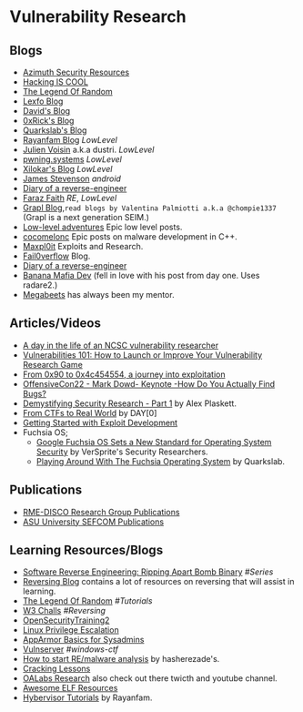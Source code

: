 # Vulnerability Research

## Blogs
  
- [Azimuth Security Resources](https://www.azimuthsecurity.com/resources)
- [Hacking IS COOL](https://hackingiscool.pl/)
- [The Legend Of Random](https://legend.octopuslabs.io/index.html)
- [Lexfo Blog](https://blog.lexfo.fr/)
- [David's Blog](https://blog.dbouman.nl/)
- [0xRick's Blog](https://0xrick.github.io/)
- [Quarkslab's Blog](https://blog.quarkslab.com/index.html)
- [Rayanfam Blog](https://rayanfam.com/) *LowLevel*
- [Julien Voisin](https://dustri.org/) a.k.a dustri. *LowLevel*
- [pwning.systems](https://pwning.systems/) *LowLevel*
- [Xilokar's Blog](https://blog.xilokar.info/) *LowLevel*
- [James Stevenson](https://www.jamesstevenson.me/) *android*
- [Diary of a reverse-engineer](https://doar-e.github.io/)
- [Faraz Faith](https://faraz.faith/) *RE*, *LowLevel*
- [Grapl Blog](https://www.graplsecurity.com/blog),`read blogs by Valentina Palmiotti a.k.a @chompie1337` (Grapl is a next generation SEIM.)
- [Low-level adventures](https://0x434b.dev/) Epic low level posts.
- [cocomelonc](https://cocomelonc.github.io/) Epic posts on malware development in C++.
- [Maxpl0it](https://maxpl0it.com/) Exploits and Research.
- [Fail0verflow](https://fail0verflow.com/blog/) Blog.
- [Diary of a reverse-engineer](https://doar-e.github.io/index.html)
- [Banana Mafia Dev](https://bananamafia.dev/post/) (fell in love with his post from day one. Uses radare2.)
- [Megabeets](https://www.megabeets.net/) has always been my mentor.

## Articles/Videos
  
- [A day in the life of an NCSC vulnerability researcher](https://www.ncsc.gov.uk/blog-post/day-life-ncsc-vulnerability-researcher)
- [Vulnerabilities 101: How to Launch or Improve Your Vulnerability Research Game](https://av.tib.eu/media/36258)
- [From 0x90 to 0x4c454554, a journey into exploitation](http://www.myne-us.com/2010/08/from-0x90-to-0x4c454554-journey-into.html)
- [OffensiveCon22 - Mark Dowd- Keynote -How Do You Actually Find Bugs?](https://www.youtube.com/watch?v=7Ysy6iA2sqA)
- [Demystifying Security Research - Part 1](https://alexplaskett.github.io/demystifying-security-research-part1/) by Alex Plaskett.
- [From CTFs to Real World](https://dayzerosec.com/tags/ctf-to-real-world/) by DAY[0]
- [Getting Started with Exploit Development](https://dayzerosec.com/blog/2021/02/02/getting-started.html)
- Fuchsia OS;
  - [Google Fuchsia OS Sets a New Standard for Operating System Security](https://versprite.com/blog/security-research/google-fuchsia-os-security/) by VerSprite's Security Researchers.
  - [Playing Around With The Fuchsia Operating System](https://blog.quarkslab.com/playing-around-with-the-fuchsia-operating-system.html#attacking-fuchsia) by Quarkslab.

## Publications

- [RME-DISCO Research Group Publications](https://reversea.me/index.php/research/publications/)
- [ASU University SEFCOM Publications](https://sefcom.asu.edu/publications)
  
## Learning Resources/Blogs

- [Software Reverse Engineering: Ripping Apart Bomb Binary](https://compilepeace.medium.com/software-reverse-engineering-ripping-apart-bomb-binary-25cf63dc39d5) *#Series*
- [Reversing Blog](https://reversing.blog/) contains a lot of resources on reversing that will assist in learning.
- [The Legend Of Random](https://legend.octopuslabs.io/sample-page.html) *#Tutorials*
- [W3 Challs](https://w3challs.com/challenges/list/reversing) *#Reversing*
- [OpenSecurityTraining2](https://p.ost2.fyi/)
- [Linux Privilege Escalation](https://tbhaxor.com/linux-privilege-escalation/)
- [AppArmor Basics for Sysadmins](https://tbhaxor.com/apparmor-basics-for-sysadmins/)
- [Vulnserver](http://thegreycorner.com/2010/12/15/introducing-vulnserver.html) *#windows-ctf*
- [How to start RE/malware analysis](https://hshrzd.wordpress.com/how-to-start/) by hasherezade's.
- [Cracking Lessons](https://crackinglessons.com/)
- [OALabs Research](https://research.openanalysis.net/) also check out there twicth and youtube channel.
- [Awesome ELF Resources](https://github.com/tmpout/awesome-elf)
- [Hybervisor Tutorials](https://rayanfam.com/tags/hypervisor/) by Rayanfam.
